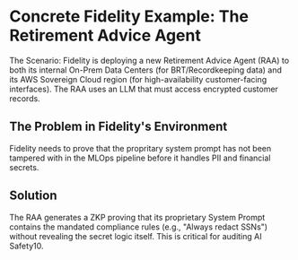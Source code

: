 # Concrete Fidelity Example: The Retirement Advice Agent
The Scenario: Fidelity is deploying a new Retirement Advice Agent (RAA) to both its internal On-Prem Data Centers (for BRT/Recordkeeping data) and its AWS Sovereign Cloud region (for high-availability customer-facing interfaces). The RAA uses an LLM that must access encrypted customer records.

## The Problem in Fidelity's Environment
Fidelity needs to prove that the propritary system prompt has not been tampered with in the MLOps pipeline before it handles PII and financial secrets.

## Solution
The RAA generates a ZKP proving that its proprietary System Prompt contains the mandated compliance rules (e.g., "Always redact SSNs") without revealing the secret logic itself. This is critical for auditing AI Safety10.
